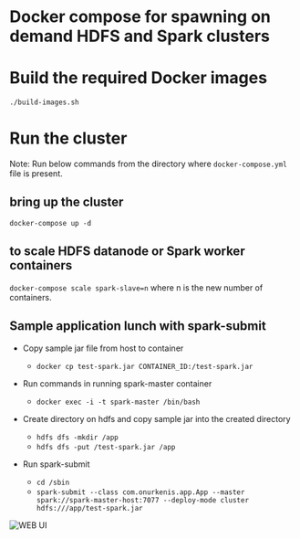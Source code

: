 # Docker compose for spawning on demand HDFS and Spark clusters

# Build the required Docker images
`./build-images.sh`

# Run the cluster
Note: Run below commands from the directory where `docker-compose.yml` file is present.
## bring up the cluster
`docker-compose up -d`
## to scale HDFS datanode or Spark worker containers
`docker-compose scale spark-slave=n` where n is the new number of containers.

## Sample application lunch with spark-submit
  - Copy sample jar file from host to container
    * `docker cp test-spark.jar CONTAINER_ID:/test-spark.jar`
    
  - Run commands in running spark-master container
    * `docker exec -i -t spark-master /bin/bash`    

  - Create directory on hdfs and copy sample jar into the created directory
    * `hdfs dfs -mkdir /app`   
    * `hdfs dfs -put /test-spark.jar /app`   

  - Run spark-submit
    * `cd /sbin`   
    * `spark-submit --class com.onurkenis.app.App --master spark://spark-master-host:7077 --deploy-mode cluster        hdfs:///app/test-spark.jar`



![WEB UI](http://i65.tinypic.com/2qavf9u.png)
